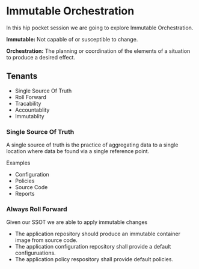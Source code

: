 # Immutable Orchestration

In this hip pocket session we are going to explore Immutable Orchestration.

**Immutable:** Not capable of or susceptible to change.

**Orchestration:** The planning or coordination of the elements of a situation to produce a desired effect.

## Tenants
* Single Source Of Truth
* Roll Forward
* Tracability
* Accountablity
* Immutablity

### Single Source Of Truth
A single source of truth is the practice of aggregating data to a single location where data be found via a single reference point.

Examples
* Configuration
* Policies
* Source Code
* Reports

### Always Roll Forward
Given our SSOT we are able to apply immutable changes


  
  
  
* The application repository should produce an immutable container image from source code. 
* The application configuration repository shall provide a default configuruations.
* The application policy respository shall provide default policies.



